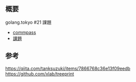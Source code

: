 ## 概要
golang.tokyo #21 課題
* [commpass](https://golangtokyo.connpass.com/event/113768/)
* [課題](https://docs.google.com/document/d/1jk8Ri6nogRdIqIaxCgqZ4MiS9Sq2roQ53Nipo7YQqeE/edit)

## 参考
https://qiita.com/tanksuzuki/items/7866768c36e13f09eedb
https://github.com/xlab/treeprint